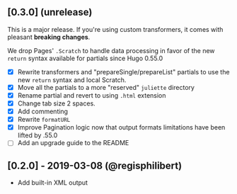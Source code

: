 ## [0.3.0] (unrelease)

This is a major release. 
If you're using custom transformers, it comes with pleasant **breaking changes**.

We drop Pages' `.Scratch` to handle data processing in favor of the new `return` syntax available for partials since Hugo 0.55.0

- [x] Rewrite transformers and "prepareSingle/prepareList" partials to use the new `return` syntax and local Scratch.
- [x] Move all the partials to a more "reserved" `juliette` directory
- [x] Rename partial and revert to using `.html` extension
- [x] Change tab size 2 spaces.
- [x] Add commenting
- [x] Rewrite `formatURL`
- [x] Improve Pagination logic now that output formats limitations have been lifted by .55.0
- [ ] Add an upgrade guide to the README

## [0.2.0] - 2019-03-08 (@regisphilibert)  

  - Add built-in XML output